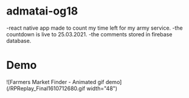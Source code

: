 # admatai-og18

-react native app made to count my time left for my army service.
-the countdown is live to 25.03.2021.
-the comments stored in firebase database.

# Demo

![Farmers Market Finder - Animated gif demo](/RPReplay_Final1610712680.gif width="48")
